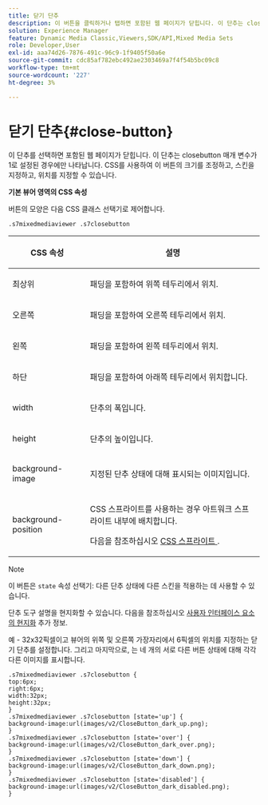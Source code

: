 ```yaml
---
title: 닫기 단추
description: 이 버튼을 클릭하거나 탭하면 포함된 웹 페이지가 닫힙니다. 이 단추는 closebutton 매개 변수가 1로 설정된 경우에만 나타납니다. CSS를 사용하여 이 버튼의 크기를 조정하고, 스킨을 지정하고, 위치를 지정할 수 있습니다.
solution: Experience Manager
feature: Dynamic Media Classic,Viewers,SDK/API,Mixed Media Sets
role: Developer,User
exl-id: aaa74d26-7876-491c-96c9-1f9405f50a6e
source-git-commit: cdc85af782ebc492ae2303469a7f4f54b5bc09c8
workflow-type: tm+mt
source-wordcount: '227'
ht-degree: 3%

---
```


# 닫기 단추{#close-button}

이 단추를 선택하면 포함된 웹 페이지가 닫힙니다. 이 단추는 closebutton 매개 변수가 1로 설정된 경우에만 나타납니다. CSS를 사용하여 이 버튼의 크기를 조정하고, 스킨을 지정하고, 위치를 지정할 수 있습니다.

<!--<a id="section_061E550C1C1D4DB2BD663A898895B38C"></a>-->

**기본 뷰어 영역의 CSS 속성**

버튼의 모양은 다음 CSS 클래스 선택기로 제어합니다.

```
.s7mixedmediaviewer .s7closebutton
```

<table id="table_94EE3F5BBE4547C0B4943471CEE7EDE4"> 
 <thead> 
  <tr> 
   <th colname="col1" class="entry"> <p> CSS 속성 </p> </th> 
   <th colname="col2" class="entry"> <p>설명 </p> </th> 
  </tr> 
 </thead>
 <tbody> 
  <tr> 
   <td colname="col1"> <p> <span class="codeph"> 최상위 </span> </p> </td> 
   <td colname="col2"> <p>패딩을 포함하여 위쪽 테두리에서 위치. </p> </td> 
  </tr> 
  <tr> 
   <td colname="col1"> <p> <span class="codeph"> 오른쪽 </span> </p> </td> 
   <td colname="col2"> <p>패딩을 포함하여 오른쪽 테두리에서 위치. </p> </td> 
  </tr> 
  <tr> 
   <td colname="col1"> <p> <span class="codeph"> 왼쪽 </span> </p> </td> 
   <td colname="col2"> <p>패딩을 포함하여 왼쪽 테두리에서 위치. </p> </td> 
  </tr> 
  <tr> 
   <td colname="col1"> <p> <span class="codeph"> 하단 </span> </p> </td> 
   <td colname="col2"> <p>패딩을 포함하여 아래쪽 테두리에서 위치합니다. </p> </td> 
  </tr> 
  <tr> 
   <td colname="col1"> <p> <span class="codeph"> width </span> </p> </td> 
   <td colname="col2"> <p>단추의 폭입니다. </p> </td> 
  </tr> 
  <tr> 
   <td colname="col1"> <p> <span class="codeph"> height </span> </p> </td> 
   <td colname="col2"> <p>단추의 높이입니다. </p> </td> 
  </tr> 
  <tr> 
   <td colname="col1"> <p> <span class="codeph"> background-image </span> </p> </td> 
   <td colname="col2"> <p>지정된 단추 상태에 대해 표시되는 이미지입니다. </p> </td> 
  </tr> 
  <tr> 
   <td colname="col1"> <p> <span class="codeph"> background-position </span> </p> </td> 
   <td colname="col2"> <p> CSS 스프라이트를 사용하는 경우 아트워크 스프라이트 내부에 배치합니다. </p> <p>다음을 참조하십시오 <a href="../../../c-html5-s7-aem-asset-viewers/c-html5-mixedmedia-viewer-about/c-html5-mixedmedia-viewer-customizingviewer/c-html5-mixedmedia-viewer-customizingviewer.md#section-209a43dfbddf4fc589e79cddaf233f50" format="dita" scope="local"> CSS 스프라이트 </a>. </p> </td> 
  </tr> 
 </tbody> 
</table>

>[!NOTE]
>
>이 버튼은 `state` 속성 선택기: 다른 단추 상태에 다른 스킨을 적용하는 데 사용할 수 있습니다.

단추 도구 설명을 현지화할 수 있습니다. 다음을 참조하십시오 [사용자 인터페이스 요소의 현지화](../../../c-html5-s7-aem-asset-viewers/c-html5-mixedmedia-viewer-about/c-html5-mixedmedia-viewer-localization.md#concept-16262b8096474d6c9c018c3e99110dd1) 추가 정보.

예 - 32x32픽셀이고 뷰어의 위쪽 및 오른쪽 가장자리에서 6픽셀의 위치를 지정하는 닫기 단추를 설정합니다. 그리고 마지막으로, 는 네 개의 서로 다른 버튼 상태에 대해 각각 다른 이미지를 표시합니다.

```
.s7mixedmediaviewer .s7closebutton { 
top:6px; 
right:6px; 
width:32px; 
height:32px; 
} 
.s7mixedmediaviewer .s7closebutton [state='up'] { 
background-image:url(images/v2/CloseButton_dark_up.png); 
} 
.s7mixedmediaviewer .s7closebutton [state='over'] {  
background-image:url(images/v2/CloseButton_dark_over.png); 
} 
.s7mixedmediaviewer .s7closebutton [state='down'] {  
background-image:url(images/v2/CloseButton_dark_down.png); 
} 
.s7mixedmediaviewer .s7closebutton [state='disabled'] { 
background-image:url(images/v2/CloseButton_dark_disabled.png); 
}
```
